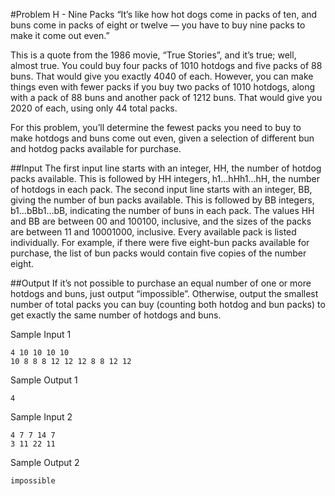 #Problem H - Nine Packs
“It’s like how hot dogs come in packs of ten, and buns come in packs of eight or twelve — you have to buy nine packs to make it come out even.”

This is a quote from the 1986 movie, “True Stories”, and it’s true; well, almost true. You could buy four packs of 1010 hotdogs and five packs of 88 buns. That would give you exactly 4040 of each. However, you can make things even with fewer packs if you buy two packs of 1010 hotdogs, along with a pack of 88 buns and another pack of 1212 buns. That would give you 2020 of each, using only 44 total packs.

For this problem, you’ll determine the fewest packs you need to buy to make hotdogs and buns come out even, given a selection of different bun and hotdog packs available for purchase.

##Input
The first input line starts with an integer, HH, the number of hotdog packs available. This is followed by HH integers, h1…hHh1…hH, the number of hotdogs in each pack. The second input line starts with an integer, BB, giving the number of bun packs available. This is followed by BB integers, b1…bBb1…bB, indicating the number of buns in each pack. The values HH and BB are between 00 and 100100, inclusive, and the sizes of the packs are between 11 and 10001000, inclusive. Every available pack is listed individually. For example, if there were five eight-bun packs available for purchase, the list of bun packs would contain five copies of the number eight.

##Output
If it’s not possible to purchase an equal number of one or more hotdogs and buns, just output “impossible”. Otherwise, output the smallest number of total packs you can buy (counting both hotdog and bun packs) to get exactly the same number of hotdogs and buns.

Sample Input 1	
~~~~
4 10 10 10 10
10 8 8 8 12 12 12 8 8 12 12
~~~~

Sample Output 1
~~~~
4
~~~~

Sample Input 2	
~~~~
4 7 7 14 7
3 11 22 11
~~~~

Sample Output 2
~~~~
impossible
~~~~

